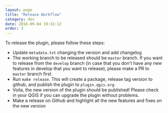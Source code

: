 ```yaml
---
layout: page
title: "Release Workflow"
category: dev
date: 2016-09-04 19:32:12
order: 3
---
```


To release the plugin, please follow these steps:

* Update ```metadata.txt``` changing the version and add changelog
* The working branch to be released should be ```master``` branch. If you want to release from the ```develop``` branch (in case that you don't have any new features in develop that you want to release), please make a PR to ```master``` branch first. 
* Run ```make release```. This will create a package, release tag version to github, and publish the plugin to ```plugin.qgis.org```.
* Voila, the new version of the plugin should be published! Please check in your QGIS if you can upgrade the plugin without problems.
* Make a release on Github and highlight all the new features and fixes on the new version



